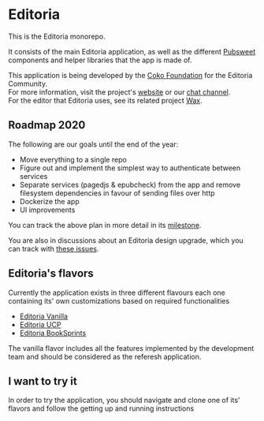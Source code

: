 # Editoria

This is the Editoria monorepo.

It consists of the main Editoria application, as well as the different [Pubsweet](https://gitlab.coko.foundation/pubsweet) components and helper libraries that the app is made of.

This application is being developed by the [Coko Foundation](https://coko.foundation/) for the Editoria Community.  
For more information, visit the project's [website](https://editoria.pub/) or our [chat channel](https://mattermost.coko.foundation/coko/channels/editoria).  
For the editor that Editoria uses, see its related project [Wax](https://gitlab.coko.foundation/wax).

## Roadmap 2020

The following are our goals until the end of the year:

- Move everything to a single repo
- Figure out and implement the simplest way to authenticate between services
- Separate services (pagedjs & epubcheck) from the app and remove filesystem dependencies in favour of sending files over http
- Dockerize the app
- UI improvements

You can track the above plan in more detail in its [milestone](https://gitlab.coko.foundation/editoria/editoria/-/milestones/12).

You are also in discussions about an Editoria design upgrade, which you can track with [these issues](https://gitlab.coko.foundation/editoria/editoria/issues?label_name%5B%5D=Editoria+2020+Review).

## Editoria's flavors

Currently the application exists in three different flavours each one containing its' own customizations based on required functionalities

- [Editoria Vanilla](https://gitlab.coko.foundation/editoria/editoria-vanilla)
- [Editoria UCP](https://gitlab.coko.foundation/editoria/ucp)
- [Editoria BookSprints](https://gitlab.coko.foundation/editoria/booksprints)

The vanilla flavor includes all the features implemented by the development team and should be considered as the referesh application.

## I want to try it

In order to try the application, you should navigate and clone one of its' flavors and follow the getting up and running instructions
